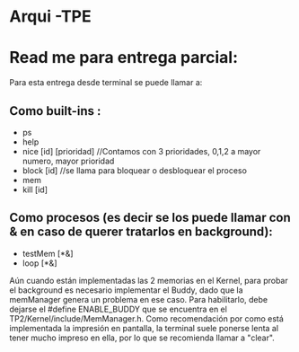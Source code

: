 # Arqui -TPE
# Read me para entrega parcial:
  Para esta entrega desde terminal se puede llamar a:
 
 ## Como built-ins : 
  * ps 
  * help
  * nice [id] [prioridad] //Contamos con 3 prioridades, 0,1,2 a mayor numero, mayor prioridad
  * block [id] //se llama para bloquear o desbloquear el proceso
  * mem
  * kill [id]
 
 ## Como procesos (es decir se los puede llamar con & en caso de querer tratarlos en background):
  * testMem [*&] 
  * loop  [*&]
  
Aún cuando están implementadas las 2 memorias en el Kernel, para probar el background es necesario implementar el Buddy, dado que la memManager genera un problema en ese caso. Para habilitarlo, debe dejarse el #define ENABLE_BUDDY que se encuentra en el TP2/Kernel/include/MemManager.h.
Como recomendación por como está implementada la impresión en pantalla, la terminal suele ponerse lenta al tener mucho impreso en ella, por lo que se recomienda llamar a "clear".

